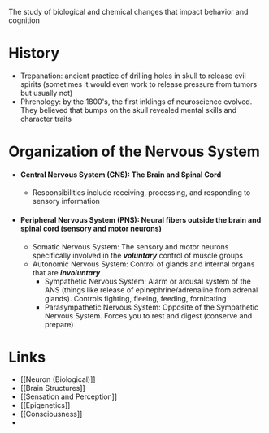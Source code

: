 The study of biological and chemical changes that impact behavior and cognition
# History
- Trepanation: ancient practice of drilling holes in skull to release evil spirits (sometimes it would even work to release pressure from tumors but usually not)
- Phrenology: by the 1800's, the first inklings of neuroscience evolved. They believed that bumps on the skull revealed mental skills and character traits
# Organization of the Nervous System
- #### Central Nervous System (CNS): The Brain and Spinal Cord
	- Responsibilities include receiving, processing, and responding to sensory information
- #### Peripheral Nervous System (PNS): Neural fibers outside the brain and spinal cord (sensory and motor neurons)
	- Somatic Nervous System: The sensory and motor neurons specifically involved in the ***voluntary*** control of muscle groups 
	- Autonomic Nervous System: Control of glands and internal organs that are ***involuntary***
		- Sympathetic Nervous System: Alarm or arousal system of the ANS (things like release of epinephrine/adrenaline from adrenal glands). Controls fighting, fleeing, feeding, fornicating
		- Parasympathetic Nervous System: Opposite of the Sympathetic Nervous System. Forces you to rest and digest (conserve and prepare)
# Links
- [[Neuron (Biological)]]
- [[Brain Structures]]
- [[Sensation and Perception]]
- [[Epigenetics]]
- [[Consciousness]]
- 